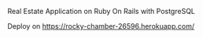 Real Estate Application on Ruby On Rails with PostgreSQL

Deploy on https://rocky-chamber-26596.herokuapp.com/
